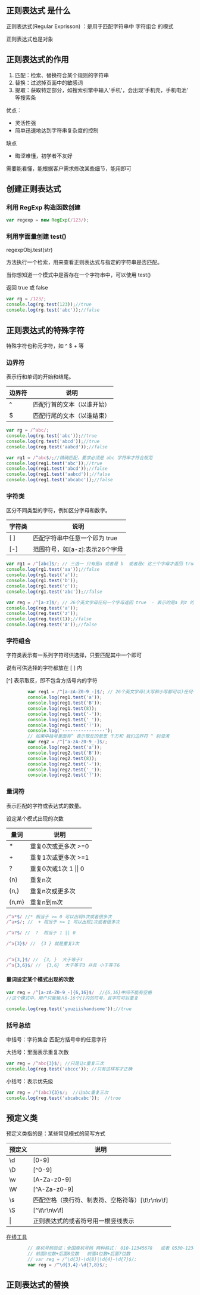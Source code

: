 ## 正则表达式 是什么

正则表达式(Regular Exprisson) ：是用于匹配字符串中 字符组合 的模式

正则表达式也是对象

## 正则表达式的作用

1. 匹配：检索、替换符合某个规则的字符串
2. 替换：过滤掉页面中的敏感词
3. 提取：获取特定部分，如搜索引擎中输入'手机'，会出现'手机壳，手机电池' 等搜索条

优点：

- 灵活性强
- 简单迅速地达到字符串复杂度的控制

缺点

- 晦涩难懂，初学者不友好

需要能看懂，能根据客户需求修改某些细节，能用即可



## 创建正则表达式

### 利用 RegExp 构造函数创建

```js
var regexp = new RegExp(/123/);
```





### 利用字面量创建  test()

regexpObj.test(str) 

 方法执行一个检索，用来查看正则表达式与指定的字符串是否匹配。 

当你想知道一个模式中是否存在一个字符串中，可以使用 test()

返回 true 或 false



```js
var rg = /123/;
console.log(rg.test(123));//true
console.log(rg.test('abc'));//false
```





## 正则表达式的特殊字符

特殊字符也称元字符，如 ^ $ + 等

### 边界符

 表示行和单词的开始和结尾。 

| 边界符 | 说明                       |
| ------ | -------------------------- |
| ^      | 匹配行首的文本（以谁开始） |
| $      | 匹配行尾的文本（以谁结束） |



```js
var rg = /^abc/;
console.log(rg.test('abc'));//true
console.log(rg.test('abcd'));//true
console.log(reg.test('aabcd'));//false

```



```js
var rg1 = /^abc$/;//精确匹配，要求必须是 abc 字符串才符合规范
console.log(reg1.test('abc'));//true
console.log(reg1.test('abcd'));//false
console.log(reg1.test('aabcd'));//false
console.log(reg1.test('abcabc'));//false
```



### 字符类

 区分不同类型的字符，例如区分字母和数字。 

| 字符类 | 说明                           |
| ------ | ------------------------------ |
| [ ]    | 匹配字符串中任意一个即为 true  |
| [-]    | 范围符号，如[a-z]:表示26个字母 |





```js
var rg1 = /^[abc]$/; // 三选一 只有是a 或者是 b  或者是c 这三个字母才返回 true
console.log(rg1.test('aa'));//false
console.log(rg1.test('a'));
console.log(rg1.test('b'));
console.log(rg1.test('c'));
console.log(rg1.test('abc'));//false
```



```js
var reg = /^[a-z]$/; // 26个英文字母任何一个字母返回 true  - 表示的是a 到z 的范围  
console.log(reg.test('a'));
console.log(reg.test('z'));
console.log(reg.test(1));//false
console.log(reg.test('A'));//false
```





### 字符组合

字符类表示有一系列字符可供选择，只要匹配其中一个即可

说有可供选择的字符都放在 [ ] 内

[^] 表示取反，即不包含方括号内的字符

```js
        var reg1 = /^[a-zA-Z0-9_-]$/; // 26个英文字母(大写和小写都可以)任何一个字母返回 true  
        console.log(reg1.test('a'));
        console.log(reg1.test('B'));
        console.log(reg1.test(8));
        console.log(reg1.test('-'));
        console.log(reg1.test('_'));
        console.log(reg1.test('!'));
        console.log('----------------');
        // 如果中括号里面有^ 表示取反的意思 千万和 我们边界符 ^ 别混淆
        var reg2 = /^[^a-zA-Z0-9_-]$/;
        console.log(reg2.test('a'));
        console.log(reg2.test('B'));
        console.log(reg2.test(8));
        console.log(reg2.test('-'));
        console.log(reg2.test('_'));
        console.log(reg2.test('!'));

```



### 量词符

 表示匹配的字符或表达式的数量。 

设定某个模式出现的次数 

| 量词  | 说明                   |
| ----- | ---------------------- |
| *     | 重复0次或更多次 >=0    |
| +     | 重复1次或更多次 >=1    |
| ?     | 重复0次或1次  1 \|\| 0 |
| {n}   | 重复n次                |
| {n,}  | 重复n次或更多次        |
| {n,m} | 重复n到m次             |



~~~js
/^a*$/ //* 相当于 >= 0 可以出现0次或者很多次 
/^a+$/; //  + 相当于 >= 1 可以出现1次或者很多次

/^a?$/ //  ?  相当于 1 || 0

/^a{3}$/ //  {3 } 就是重复3次


/^a{3,}$/ //  {3, }  大于等于3
/^a{3,6}$/ //  {3,6}  大于等于3 并且 小于等于6
~~~



#### 量词设定某个模式出现的次数

```js
var reg = /^[a-zA-Z0-9_-]{6,16}$/  //{6,16}中间不能有空格
//这个模式中，用户只能输入6-16个[]内的符号，且字符可以重复

console.log(reg.test('youziishandsome'));//true
```



### 括号总结

中括号：字符集合 匹配方括号中的任意字符

大括号：里面表示重复次数

```js
var reg = /^abc{3}$/; //只是让c重复三次
console.log(reg.test('abccc')); //只有这样写才正确
```



小括号：表示优先级

```js
var reg = /^(abc){3}$/;  //让abc重复三次
console.log(reg.test('abcabcabc'));  //true

```





## 预定义类

预定义类指的是：某些常见模式的简写方式

| 预定义 | 说明                                             |
| ------ | ------------------------------------------------ |
| \d     | [0-9]                                            |
| \D     | [^0-9]                                           |
| \w     | [A-Za-z0-9]                                      |
| \W     | [^A-Za-z0-9]                                     |
| \s     | 匹配空格（换行符、制表符、空格符等）[\t\r\n\v\f] |
| \S     | [^\t\r\n\v\f]                                    |
| \|     | 正则表达式的或者符号用一根竖线表示               |

[在线工具](https://c.runoob.com/front-end/854)

```js
        // 座机号码验证：全国座机号码 两种格式： 010-12345678   或者 0530-1234567
        // 前面3位数+后面8位数   前面4位数+后面7位数
        // var reg = /^\d{3}-\d{8}|\d{4}-\d{7}$/;
        var reg = /^\d{3,4}-\d{7,8}$/;

```





## 正则表达式的替换

